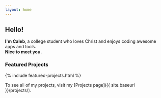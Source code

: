 ```yaml
---
layout: home
---
```


## Hello!

**I'm Caleb**, a college student who loves Christ and enjoys coding awesome apps and tools.  
**Nice to meet you.**

### Featured Projects

{% include featured-projects.html %}

To see all of my projects, visit my [Projects page]({{ site.baseurl }}/projects/).

